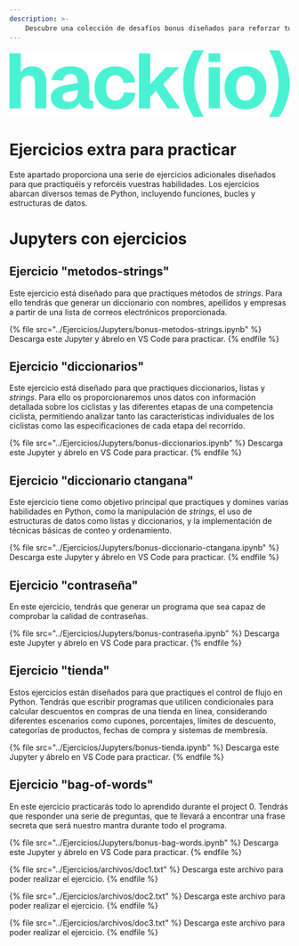 ```yaml
---
description: >-
    Descubre una colección de desafíos bonus diseñados para reforzar tus habilidades en Python. Estos ejercicios te permitirán practicar conceptos clave como funciones, bucles y estructuras de datos, fortaleciendo tu comprensión y destreza en programación.
---
```


<div style="text-align: center;">
  <img src="https://github.com/Hack-io-Data/Imagenes/blob/main/01-LogosHackio/logo_celeste@4x.png?raw=true" alt="esquema" />
</div>


# Ejercicios extra para practicar

Este apartado proporciona una serie de ejercicios adicionales diseñados para que practiquéis y reforcéis vuestras habilidades. Los ejercicios abarcan diversos temas de Python, incluyendo funciones, bucles y estructuras de datos. 

# Jupyters con ejercicios

## Ejercicio "metodos-strings"

Este ejercicio está diseñado para que practiques métodos de *strings*.  Para ello tendrás que generar un diccionario con nombres, apellidos y empresas a partir de una lista de correos electrónicos proporcionada.

{% file src="../Ejercicios/Jupyters/bonus-metodos-strings.ipynb" %}
Descarga este Jupyter y ábrelo en VS Code para practicar.
{% endfile %}


## Ejercicio "diccionarios"

Este ejercicio está diseñado para que practiques diccionarios, listas y *strings*.  Para ello os proporcionaremos unos datos con información detallada sobre los ciclistas y las diferentes etapas de una competencia ciclista, permitiendo analizar tanto las características individuales de los ciclistas como las especificaciones de cada etapa del recorrido.

{% file src="../Ejercicios/Jupyters/bonus-diccionarios.ipynb" %}
Descarga este Jupyter y ábrelo en VS Code para practicar.
{% endfile %}



## Ejercicio "diccionario ctangana"

Este ejercicio tiene como objetivo principal que practiques y domines varias habilidades en Python, como la manipulación de *strings*, el uso de estructuras de datos como listas y diccionarios, y la implementación de técnicas básicas de conteo y ordenamiento. 

{% file src="../Ejercicios/Jupyters/bonus-diccionario-ctangana.ipynb" %}
Descarga este Jupyter y ábrelo en VS Code para practicar.
{% endfile %}


## Ejercicio "contraseña"

En este ejercicio, tendrás que generar un programa que sea capaz de comprobar la calidad de contraseñas.

{% file src="../Ejercicios/Jupyters/bonus-contraseña.ipynb" %}
Descarga este Jupyter y ábrelo en VS Code para practicar.
{% endfile %}


## Ejercicio "tienda"

Estos ejercicios están diseñados para que practiques el control de flujo en Python. Tendrás que escribir programas que utilicen condicionales para calcular descuentos en compras de una tienda en línea, considerando diferentes escenarios como cupones, porcentajes, límites de descuento, categorías de productos, fechas de compra y sistemas de membresía.

{% file src="../Ejercicios/Jupyters/bonus-tienda.ipynb" %}
Descarga este Jupyter y ábrelo en VS Code para practicar.
{% endfile %}


## Ejercicio "bag-of-words"
En este ejercicio practicarás todo lo aprendido durante el project 0. Tendrás que responder una serie de preguntas, que te llevará a encontrar una frase secreta que será nuestro mantra durante todo el programa. 

{% file src="../Ejercicios/Jupyters/bonus-bag-words.ipynb" %}
Descarga este Jupyter y ábrelo en VS Code para practicar.
{% endfile %}

{% file src="../Ejercicios/archivos/doc1.txt" %}
Descarga este archivo para poder realizar el ejercicio.
{% endfile %}


{% file src="../Ejercicios/archivos/doc2.txt" %}
Descarga este archivo para poder realizar el ejercicio.
{% endfile %}

{% file src="../Ejercicios/archivos/doc3.txt" %}
Descarga este archivo para poder realizar el ejercicio.
{% endfile %}